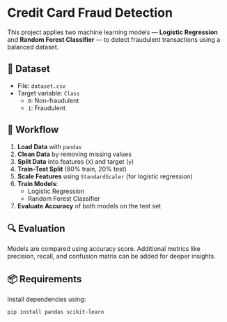 # Credit Card Fraud Detection

This project applies two machine learning models — **Logistic Regression** and **Random Forest Classifier** — to detect fraudulent transactions using a balanced dataset.

## 📂 Dataset

- File: `dataset.csv`
- Target variable: `Class`  
  - `0`: Non-fraudulent  
  - `1`: Fraudulent

## 🔄 Workflow

1. **Load Data** with `pandas`
2. **Clean Data** by removing missing values
3. **Split Data** into features (`X`) and target (`y`)
4. **Train-Test Split** (80% train, 20% test)
5. **Scale Features** using `StandardScaler` (for logistic regression)
6. **Train Models**:  
   - Logistic Regression  
   - Random Forest Classifier
7. **Evaluate Accuracy** of both models on the test set

## 🔍 Evaluation

Models are compared using accuracy score. Additional metrics like precision, recall, and confusion matrix can be added for deeper insights.

## 📦 Requirements

Install dependencies using:

```bash
pip install pandas scikit-learn
